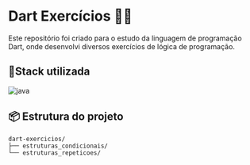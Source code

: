 # Dart Exercícios 🌟🩵
Este repositório foi criado para o estudo da linguagem de programação Dart, onde desenvolvi diversos exercícios de lógica de programação.

## 📍Stack utilizada

<div>
  <img align="inline_block" alt="java" src="https://img.shields.io/badge/dart-%230175C2.svg?style=for-the-badge&logo=dart&logoColor=white)"/>
</div>

## 📦 Estrutura do projeto
````
dart-exercicios/
├── estruturas_condicionais/                           
└── estruturas_repeticoes/
````
